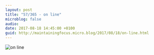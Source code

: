 ```yaml
---
layout: post
title: "57/365 - on line"
microblog: false
audio: 
date: 2017-08-18 14:45:00 +0100
guid: http://maintainingfocus.micro.blog/2017/08/18/on-line.html
---
```

![on line](https://f000.backblazeb2.com/file/Roel-Share/on-line.jpg)
